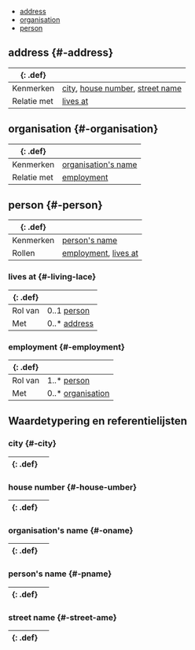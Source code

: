 - [address](#-address)
- [organisation](#-organisation)
- [person](#-person)

## address {#-address}

|{: .def}||
|-|-|
|Kenmerken|[city](#-), [house number](#-), [street name](#-)|
|Relatie met|[lives at](#-living-lace)|

## organisation {#-organisation}

|{: .def}||
|-|-|
|Kenmerken|[organisation's name](#-)|
|Relatie met|[employment](#-employment)|

## person {#-person}

|{: .def}||
|-|-|
|Kenmerken|[person's name](#-)|
|Rollen|[employment](#-employment), [lives at](#-living-lace)|

### lives at {#-living-lace}

|{: .def}||
|-|-|
|Rol van|0..1 [person](#-person)|
|Met|0..* [address](#-address)|

### employment {#-employment}

|{: .def}||
|-|-|
|Rol van|1..* [person](#-person)|
|Met|0..* [organisation](#-organisation)|

## Waardetypering en referentielijsten

### city {#-city}

|{: .def}||
|-|-|

### house number {#-house-umber}

|{: .def}||
|-|-|

### organisation's name {#-oname}

|{: .def}||
|-|-|

### person's name {#-pname}

|{: .def}||
|-|-|

### street name {#-street-ame}

|{: .def}||
|-|-|

